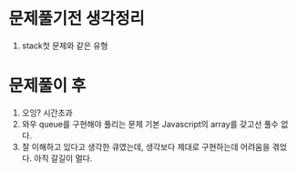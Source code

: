 # 문제풀기전 생각정리

1. stack첫 문제와 같은 유형

# 문제풀이 후

1. 오잉? 시간초과
2. 와우 queue를 구현해야 풀리는 문제 기본 Javascript의 array를 갖고선 풀수 없다.
3. 잘 이해하고 있다고 생각한 큐였는데, 생각보다 제대로 구현하는데 어려움을 겪었다. 아직 갈길이 멀다.
